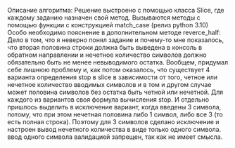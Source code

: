 Описание алгоритма:
Решение выстроено с помощью класса Slice, где каждому заданию назначен свой метод. Вызываются методы с помощью
функции с конструкцией match_case (релиз python 3.10)
Особо необходимо пояснение в дополнительном методе reverce_half:
Дело в том, что я неверно понял задание и почему-то мне показалось, что вторая половина строки должна быть выведена в консоль
в обратном направлении и нечетное количество символов должно обязательно быть не менее невыводимого остатка. Вообщем, придумал
себе лишнюю проблему и, как потом оказалось, что существует 4 варианта определения stop в slice в зависимости от того, четное или нечетное количество вводимых символов и в том и другом случае может половина символов без остатка быть четной или нечетной.
Для каждого из вариантов своя формула вычисления stop. И отдельно пришлось выделить в исключение вариант, когда введены 3 символа, потому, что при этом нечетная половина либо 1 символ, либо все 3 (то есть полная строка). Поэтому для 3 символов сделано исключение и настроен вывод нечетного количества в виде только одного символа.
ввод одного символа валидацией запрещен, так как не имеет смысла.
